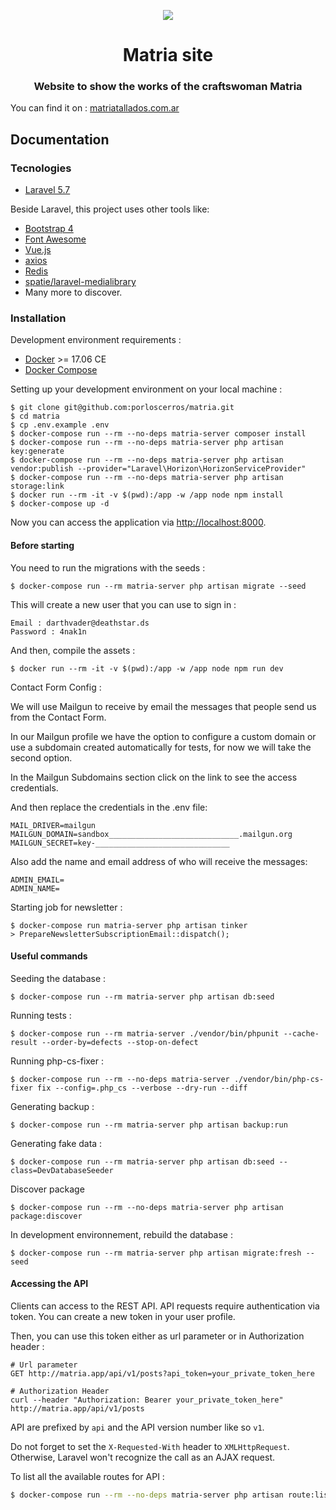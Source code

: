 <p align="center"><img src="https://porloscerros.github.io/img/portada-logo.svg"></p>
<h1 align="center">Matria site</h1>
<h3 align="center">Website to show the works of the craftswoman Matria</h3>


You can find it on : [matriatallados.com.ar](https://matriatallados.com.ar)

## Documentation

### Tecnologies
- [Laravel 5.7](http://laravel.com/)

Beside Laravel, this project uses other tools like:

- [Bootstrap 4](https://getbootstrap.com/)
- [Font Awesome](http://fontawesome.io/)
- [Vue.js](https://vuejs.org/)
- [axios](https://github.com/mzabriskie/axios)
- [Redis](https://redis.io/)
- [spatie/laravel-medialibrary](https://github.com/spatie/laravel-medialibrary)
- Many more to discover.

### Installation

Development environment requirements :
- [Docker](https://www.docker.com) >= 17.06 CE
- [Docker Compose](https://docs.docker.com/compose/install/)

Setting up your development environment on your local machine :
```
$ git clone git@github.com:porloscerros/matria.git
$ cd matria
$ cp .env.example .env
$ docker-compose run --rm --no-deps matria-server composer install
$ docker-compose run --rm --no-deps matria-server php artisan key:generate
$ docker-compose run --rm --no-deps matria-server php artisan vendor:publish --provider="Laravel\Horizon\HorizonServiceProvider"
$ docker-compose run --rm --no-deps matria-server php artisan storage:link
$ docker run --rm -it -v $(pwd):/app -w /app node npm install
$ docker-compose up -d
```

Now you can access the application via [http://localhost:8000](http://localhost:8000).

#### Before starting
You need to run the migrations with the seeds :
```
$ docker-compose run --rm matria-server php artisan migrate --seed
```

This will create a new user that you can use to sign in :
```
Email : darthvader@deathstar.ds
Password : 4nak1n
```

And then, compile the assets :
```
$ docker run --rm -it -v $(pwd):/app -w /app node npm run dev
```

Contact Form Config :

We will use Mailgun to receive by email the messages that people send us from the Contact Form.

In our Mailgun profile we have the option to configure a custom domain or use a subdomain created automatically for tests, for now we will take the second option.

In the Mailgun Subdomains section click on the link to see the access credentials.

And then replace the credentials in the .env file:
```
MAIL_DRIVER=mailgun
MAILGUN_DOMAIN=sandbox_____________________________.mailgun.org
MAILGUN_SECRET=key-______________________________
```
Also add the name and email address of who will receive the messages:
```
ADMIN_EMAIL=
ADMIN_NAME=
```

Starting job for newsletter :
```
$ docker-compose run matria-server php artisan tinker
> PrepareNewsletterSubscriptionEmail::dispatch();
```

#### Useful commands
Seeding the database :
```
$ docker-compose run --rm matria-server php artisan db:seed
```

Running tests :
```
$ docker-compose run --rm matria-server ./vendor/bin/phpunit --cache-result --order-by=defects --stop-on-defect
```

Running php-cs-fixer :
```
$ docker-compose run --rm --no-deps matria-server ./vendor/bin/php-cs-fixer fix --config=.php_cs --verbose --dry-run --diff
```

Generating backup :
```
$ docker-compose run --rm matria-server php artisan backup:run
```

Generating fake data :
```
$ docker-compose run --rm matria-server php artisan db:seed --class=DevDatabaseSeeder
```

Discover package
```
$ docker-compose run --rm --no-deps matria-server php artisan package:discover
```

In development environnement, rebuild the database :
```
$ docker-compose run --rm matria-server php artisan migrate:fresh --seed
```

#### Accessing the API

Clients can access to the REST API. API requests require authentication via token. You can create a new token in your user profile.

Then, you can use this token either as url parameter or in Authorization header :

```
# Url parameter
GET http://matria.app/api/v1/posts?api_token=your_private_token_here

# Authorization Header
curl --header "Authorization: Bearer your_private_token_here" http://matria.app/api/v1/posts
```

API are prefixed by ```api``` and the API version number like so ```v1```.

Do not forget to set the ```X-Requested-With``` header to ```XMLHttpRequest```. Otherwise, Laravel won't recognize the call as an AJAX request.

To list all the available routes for API :

```bash
$ docker-compose run --rm --no-deps matria-server php artisan route:list --path=api
```

